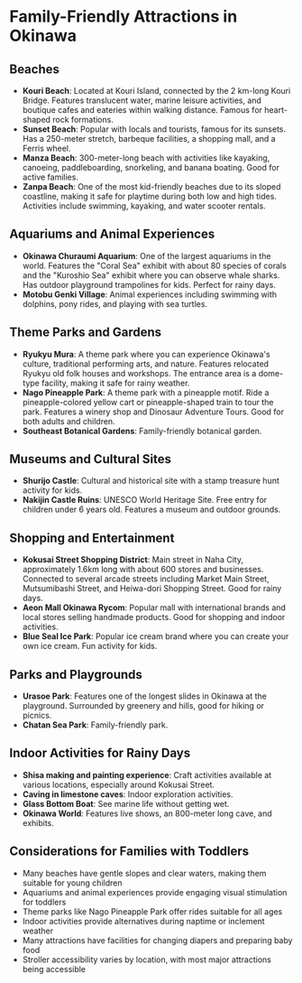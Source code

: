 # Family-Friendly Attractions in Okinawa

## Beaches
- **Kouri Beach**: Located at Kouri Island, connected by the 2 km-long Kouri Bridge. Features translucent water, marine leisure activities, and boutique cafes and eateries within walking distance. Famous for heart-shaped rock formations.
- **Sunset Beach**: Popular with locals and tourists, famous for its sunsets. Has a 250-meter stretch, barbeque facilities, a shopping mall, and a Ferris wheel.
- **Manza Beach**: 300-meter-long beach with activities like kayaking, canoeing, paddleboarding, snorkeling, and banana boating. Good for active families.
- **Zanpa Beach**: One of the most kid-friendly beaches due to its sloped coastline, making it safe for playtime during both low and high tides. Activities include swimming, kayaking, and water scooter rentals.

## Aquariums and Animal Experiences
- **Okinawa Churaumi Aquarium**: One of the largest aquariums in the world. Features the "Coral Sea" exhibit with about 80 species of corals and the "Kuroshio Sea" exhibit where you can observe whale sharks. Has outdoor playground trampolines for kids. Perfect for rainy days.
- **Motobu Genki Village**: Animal experiences including swimming with dolphins, pony rides, and playing with sea turtles.

## Theme Parks and Gardens
- **Ryukyu Mura**: A theme park where you can experience Okinawa's culture, traditional performing arts, and nature. Features relocated Ryukyu old folk houses and workshops. The entrance area is a dome-type facility, making it safe for rainy weather.
- **Nago Pineapple Park**: A theme park with a pineapple motif. Ride a pineapple-colored yellow cart or pineapple-shaped train to tour the park. Features a winery shop and Dinosaur Adventure Tours. Good for both adults and children.
- **Southeast Botanical Gardens**: Family-friendly botanical garden.

## Museums and Cultural Sites
- **Shurijo Castle**: Cultural and historical site with a stamp treasure hunt activity for kids.
- **Nakijin Castle Ruins**: UNESCO World Heritage Site. Free entry for children under 6 years old. Features a museum and outdoor grounds.

## Shopping and Entertainment
- **Kokusai Street Shopping District**: Main street in Naha City, approximately 1.6km long with about 600 stores and businesses. Connected to several arcade streets including Market Main Street, Mutsumibashi Street, and Heiwa-dori Shopping Street. Good for rainy days.
- **Aeon Mall Okinawa Rycom**: Popular mall with international brands and local stores selling handmade products. Good for shopping and indoor activities.
- **Blue Seal Ice Park**: Popular ice cream brand where you can create your own ice cream. Fun activity for kids.

## Parks and Playgrounds
- **Urasoe Park**: Features one of the longest slides in Okinawa at the playground. Surrounded by greenery and hills, good for hiking or picnics.
- **Chatan Sea Park**: Family-friendly park.

## Indoor Activities for Rainy Days
- **Shisa making and painting experience**: Craft activities available at various locations, especially around Kokusai Street.
- **Caving in limestone caves**: Indoor exploration activities.
- **Glass Bottom Boat**: See marine life without getting wet.
- **Okinawa World**: Features live shows, an 800-meter long cave, and exhibits.

## Considerations for Families with Toddlers
- Many beaches have gentle slopes and clear waters, making them suitable for young children
- Aquariums and animal experiences provide engaging visual stimulation for toddlers
- Theme parks like Nago Pineapple Park offer rides suitable for all ages
- Indoor activities provide alternatives during naptime or inclement weather
- Many attractions have facilities for changing diapers and preparing baby food
- Stroller accessibility varies by location, with most major attractions being accessible
